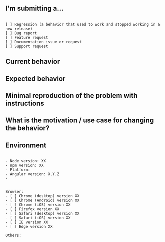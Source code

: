 <!--
PLEASE HELP ME PROCESS GITHUB ISSUES FASTER BY PROVIDING THE FOLLOWING INFORMATION.

ISSUES MISSING IMPORTANT INFORMATION MAY BE CLOSED WITHOUT INVESTIGATION.
-->

<!--
Please, before to submit this issue, try to remove both your `node_modules` folder and `package-lock.json` file.
Finally, run `npm install`.
If your problem is still present, fell free to open an issue with this template.
-->

## I'm submitting a...
<!-- Check one of the following options with "x" -->
<pre><code>
[ ] Regression (a behavior that used to work and stopped working in a new release)
[ ] Bug report  <!-- Please search GitHub for a similar issue or PR before submitting -->
[ ] Feature request
[ ] Documentation issue or request
[ ] Support request
</code></pre>

## Current behavior
<!-- Describe how the issue manifests. -->


## Expected behavior
<!-- Describe what the desired behavior would be. -->


## Minimal reproduction of the problem with instructions
<!--
For bug reports please provide the *STEPS TO REPRODUCE* and if possible a *MINIMAL DEMO* of the problem -->

## What is the motivation / use case for changing the behavior?
<!-- Describe the motivation or the concrete use case. -->


## Environment

<pre><code>
- Node version: XX  <!-- run `node --version` -->
- npm version: XX  <!-- run `npm --version` -->
- Platform:  <!-- Mac, Linux, Windows -->
- Angular version: X.Y.Z
-
<!-- Check whether this is still an issue in the most recent angular-modal-gallery version -->

Browser:
- [ ] Chrome (desktop) version XX
- [ ] Chrome (Android) version XX
- [ ] Chrome (iOS) version XX
- [ ] Firefox version XX
- [ ] Safari (desktop) version XX
- [ ] Safari (iOS) version XX
- [ ] IE version XX
- [ ] Edge version XX

Others:
<!-- Anything else relevant?  Operating system version, IDE, package manager, HTTP server, ... -->
</code></pre>


<!-- This template is based on angular repository :) -->
